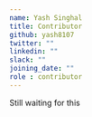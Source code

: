 ```yaml
---
name: Yash Singhal
title: Contributor
github: yash8107
twitter: ""
linkedin: ""
slack: ""
joining_date: ""
role : contributor
---
```


Still waiting for this
